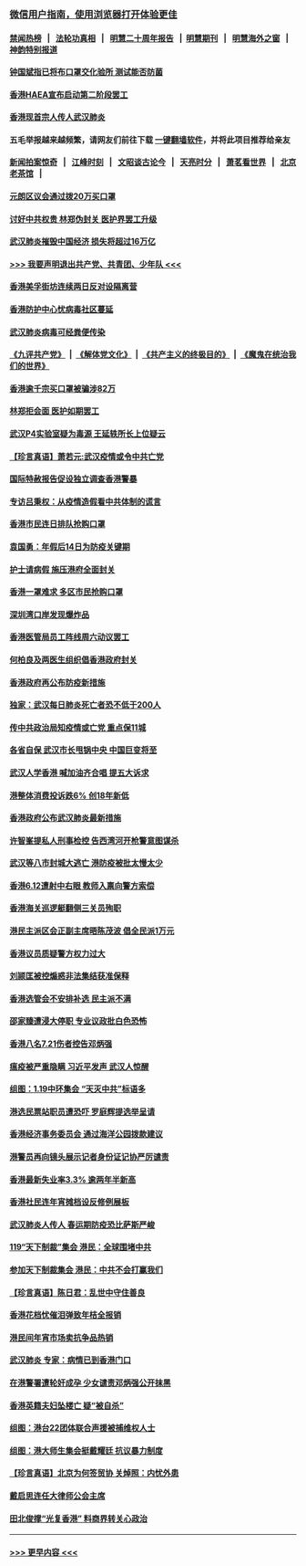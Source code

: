 ### [微信用户指南，使用浏览器打开体验更佳](https://github.com/gfw-breaker/banned-news1/blob/master/indexes/wechat-guide.md?t=0)
#### [禁闻热榜](热点新闻.md?t=0)  &nbsp;&nbsp;|&nbsp;&nbsp; [法轮功真相](https://github.com/gfw-breaker/truth/blob/master/README.md?t=0) &nbsp;&nbsp;|&nbsp;&nbsp; [明慧二十周年报告](https://github.com/gfw-breaker/mh-reports/blob/master/README.md?t=0) &nbsp;&nbsp;|&nbsp;&nbsp;[明慧期刊](https://github.com/gfw-breaker/mh-qikan) &nbsp;&nbsp;|&nbsp;&nbsp; [明慧海外之窗](https://github.com/gfw-breaker/mh-news/blob/master/README.md?t=0) &nbsp;&nbsp;|&nbsp;&nbsp; [神韵特别报道](https://github.com/gfw-breaker/mh-news/blob/master/shenyun.md?t=0)
#### [钟国斌指已将布口罩交化验所 测试能否防菌](../pages/nsc415/n11842783.md?t=02041301) 
#### [香港HAEA宣布启动第二阶段罢工](../pages/nsc415/n11842723.md?t=02041301) 
#### [香港现首宗人传人武汉肺炎](../pages/nsc415/n11842766.md?t=02041301) 
#### 五毛举报越来越频繁，请网友们前往下载 [一键翻墙软件](https://github.com/gfw-breaker/ssr-accounts)，并将此项目推荐给亲友
#### [新闻拍案惊奇](https://github.com/gfw-breaker/banned-news1/blob/master/pages/link4.md) &nbsp;&nbsp;|&nbsp;&nbsp; [江峰时刻](https://github.com/gfw-breaker/banned-news1/blob/master/pages/link4.md) &nbsp;&nbsp;|&nbsp;&nbsp; [文昭谈古论今](https://github.com/gfw-breaker/banned-news1/blob/master/pages/link4.md) &nbsp;&nbsp;|&nbsp;&nbsp; [天亮时分](https://github.com/gfw-breaker/banned-news1/blob/master/pages/link4.md) &nbsp;&nbsp;|&nbsp;&nbsp; [萧茗看世界](https://github.com/gfw-breaker/banned-news1/blob/master/pages/link4.md) &nbsp;&nbsp;|&nbsp;&nbsp; [北京老茶馆](https://github.com/gfw-breaker/banned-news1/blob/master/pages/link4.md) &nbsp;&nbsp;|&nbsp;&nbsp; 
#### [元朗区议会通过拨20万买口罩](../pages/nsc415/n11842754.md?t=02041301) 
#### [讨好中共权贵 林郑伪封关 医护界罢工升级](../pages/nsc415/n11842359.md?t=02041301) 
#### [武汉肺炎摧毁中国经济 损失将超过16万亿](../pages/nsc415/n11839723.md?t=02041301) 
#### [>>> 我要声明退出共产党、共青团、少年队 <<<](https://github.com/begood0513/goodnews/blob/master/quit/letter.md) 
#### [香港美孚街坊连续两日反对设隔离营](../pages/nsc415/n11839962.md?t=02041301) 
#### [香港防护中心忧病毒社区蔓延](../pages/nsc415/n11839933.md?t=02041301) 
#### [武汉肺炎病毒可经粪便传染](../pages/nsc415/n11839939.md?t=02041301) 
#### [《九评共产党》](https://github.com/begood0513/9ping.md/blob/master/README.md) &nbsp;|&nbsp; [《解体党文化》](../../../../jtdwh.md/blob/master/README.md)  &nbsp;|&nbsp; [《共产主义的终极目的》](../../../../gczydzjmd.md/blob/master/README.md) &nbsp;|&nbsp; [《魔鬼在统治我们的世界》](../../../../mgztzwmdsj.md/blob/master/README.md) 
#### [香港逾千宗买口罩被骗涉82万](../pages/nsc415/n11839914.md?t=02041301) 
#### [林郑拒会面 医护如期罢工](../pages/nsc415/n11839892.md?t=02041301) 
#### [武汉P4实验室疑为毒源 王延轶所长上位疑云](../pages/nsc415/n11835543.md?t=02041301) 
#### [【珍言真语】萧若元:武汉疫情或令中共亡党](../pages/nsc415/n11829394.md?t=02041301) 
#### [国际特赦报告促设独立调查香港警暴](../pages/nsc415/n11833845.md?t=02041301) 
#### [专访吕秉权：从疫情造假看中共体制的谎言](../pages/nsc415/n11833813.md?t=02041301) 
#### [香港市民连日排队抢购口罩](../pages/nsc415/n11833794.md?t=02041301) 
#### [袁国勇：年假后14日为防疫关键期](../pages/nsc415/n11831088.md?t=02041301) 
#### [护士请病假 施压港府全面封关](../pages/nsc415/n11831030.md?t=02041301) 
#### [香港一罩难求 多区市民抢购口罩](../pages/nsc415/n11831002.md?t=02041301) 
#### [深圳湾口岸发现爆炸品](../pages/nsc415/n11828802.md?t=02041301) 
#### [香港医管局员工阵线周六动议罢工](../pages/nsc415/n11828762.md?t=02041301) 
#### [何柏良及两医生组织倡香港政府封关](../pages/nsc415/n11828749.md?t=02041301) 
#### [香港政府再公布防疫新措施](../pages/nsc415/n11828716.md?t=02041301) 
#### [独家：武汉每日肺炎死亡者恐不低于200人](../pages/nsc415/n11828240.md?t=02041301) 
#### [传中共政治局知疫情或亡党 重点保11城](../pages/nsc415/n11828145.md?t=02041301) 
#### [各省自保 武汉市长甩锅中央 中国巨变将至](../pages/nsc415/n11828021.md?t=02041301) 
#### [武汉人学香港 喊加油齐合唱 提五大诉求](../pages/nsc415/n11827046.md?t=02041301) 
#### [港整体消费投诉跌6% 创18年新低](../pages/nsc415/n11817280.md?t=02041301) 
#### [香港政府公布武汉肺炎最新措施](../pages/nsc415/n11817152.md?t=02041301) 
#### [许智峯提私人刑事检控 告西湾河开枪警意图谋杀](../pages/nsc415/n11817132.md?t=02041301) 
#### [武汉等八市封城大逃亡 港防疫被批太慢太少](../pages/nsc415/n11817058.md?t=02041301) 
#### [香港6.12遭射中右眼 教师入禀向警方索偿](../pages/nsc415/n11814678.md?t=02041301) 
#### [香港海关巡逻艇翻侧三关员殉职](../pages/nsc415/n11814604.md?t=02041301) 
#### [港民主派区会正副主席晤陈茂波 倡全民派1万元](../pages/nsc415/n11814582.md?t=02041301) 
#### [香港议员质疑警方权力过大](../pages/nsc415/n11814560.md?t=02041301) 
#### [刘颕匡被控煽惑非法集结获准保释](../pages/nsc415/n11811727.md?t=02041301) 
#### [香港选管会不安排补选 民主派不满](../pages/nsc415/n11811691.md?t=02041301) 
#### [邵家臻遭浸大停职 专业议政批白色恐怖](../pages/nsc415/n11811670.md?t=02041301) 
#### [香港八名7.21伤者控告邓炳强](../pages/nsc415/n11811623.md?t=02041301) 
#### [瘟疫被严重隐瞒 习近平发声 武汉人惊醒](../pages/nsc415/n11811186.md?t=02041301) 
#### [组图：1.19中环集会 “天灭中共”标语多](../pages/nsc415/n11809514.md?t=02041301) 
#### [港选民票站职员遭恐吓 罗庭辉提选举呈请](../pages/nsc415/n11808914.md?t=02041301) 
#### [香港经济事务委员会 通过海洋公园拨款建议](../pages/nsc415/n11808906.md?t=02041301) 
#### [港警员再向镜头展示记者身份证记协严厉谴责](../pages/nsc415/n11808888.md?t=02041301) 
#### [香港最新失业率3.3% 逾两年半新高](../pages/nsc415/n11808887.md?t=02041301) 
#### [香港社民连年宵摊档设反修例展板](../pages/nsc415/n11808857.md?t=02041301) 
#### [武汉肺炎人传人 春运期防疫恐比萨斯严峻](../pages/nsc415/n11808739.md?t=02041301) 
#### [119“天下制裁”集会 港民：全球围堵中共](../pages/nsc415/n11806318.md?t=02041301) 
#### [参加天下制裁集会 港民：中共不会打赢我们](../pages/nsc415/n11806596.md?t=02041301) 
#### [【珍言真语】陈日君：乱世中守住善良](../pages/nsc415/n11806247.md?t=02041301) 
#### [香港花档忧催泪弹致年桔全报销](../pages/nsc415/n11806130.md?t=02041301) 
#### [港民间年宵市场卖抗争品热销](../pages/nsc415/n11806073.md?t=02041301) 
#### [武汉肺炎 专家：病情已到香港门口](../pages/nsc415/n11806020.md?t=02041301) 
#### [在港警署遭轮奸成孕 少女谴责邓炳强公开抹黑](../pages/nsc415/n11805981.md?t=02041301) 
#### [香港英籍夫妇坠楼亡 疑“被自杀”](../pages/nsc415/n11805937.md?t=02041301) 
#### [组图：港台22团体联合声援被捕维权人士](../pages/nsc415/n11801834.md?t=02041301) 
#### [组图：港大师生集会挺戴耀廷 抗议暴力制度](../pages/nsc415/n11799298.md?t=02041301) 
#### [【珍言真语】北京为何签贸协 关焯照：内忧外患](../pages/nsc415/n11799790.md?t=02041301) 
#### [戴启思连任大律师公会主席](../pages/nsc415/n11799306.md?t=02041301) 
#### [田北俊撑“光复香港” 料商界转关心政治](../pages/nsc415/n11799287.md?t=02041301) 

----
#### [ >>> 更早内容 <<< ](../indexes/nsc415-earlier.md)
